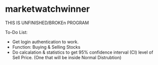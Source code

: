 # marketwatchwinner
THIS IS UNFINISHED/BROKEn PROGRAM

To-Do List:
 - Get login authentication to work. 
 - Function: Buying & Selling Stocks
 - Do calcalation & statistics to get 95% confidence interval (CI) level of Sell Price. (One that will be inside Normal Distrubtion)
